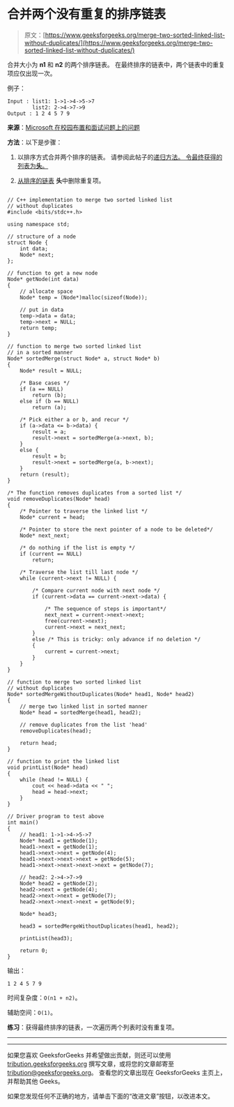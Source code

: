 # 合并两个没有重复的排序链表

> 原文：[https://www.geeksforgeeks.org/merge-two-sorted-linked-list-without-duplicates/](https://www.geeksforgeeks.org/merge-two-sorted-linked-list-without-duplicates/)

合并大小为 **n1** 和 **n2** 的两个排序链表。 在最终排序的链表中，两个链表中的重复项应仅出现一次。

例子：

```
Input : list1: 1->1->4->5->7
        list2: 2->4->7->9
Output : 1 2 4 5 7 9 

```

**来源**：[Microsoft 在校园布置和面试问题上的问题](https://www.geeksforgeeks.org/microsoft-on-campus-placement-and-interview-questions/)

**方法**：以下是步骤：

1.  以排序方式合并两个排序的链表。 请参阅此帖子的[递归方法。 令最终获得的列表为**头**。](https://www.geeksforgeeks.org/merge-two-sorted-linked-lists/)

2.  [从排序的链表](https://www.geeksforgeeks.org/remove-duplicates-from-a-sorted-linked-list/) **头**中删除重复项。

```

// C++ implementation to merge two sorted linked list 
// without duplicates 
#include <bits/stdc++.h> 

using namespace std; 

// structure of a node 
struct Node { 
    int data; 
    Node* next; 
}; 

// function to get a new node 
Node* getNode(int data) 
{ 
    // allocate space 
    Node* temp = (Node*)malloc(sizeof(Node)); 

    // put in data 
    temp->data = data; 
    temp->next = NULL; 
    return temp; 
} 

// function to merge two sorted linked list 
// in a sorted manner 
Node* sortedMerge(struct Node* a, struct Node* b) 
{ 
    Node* result = NULL; 

    /* Base cases */
    if (a == NULL) 
        return (b); 
    else if (b == NULL) 
        return (a); 

    /* Pick either a or b, and recur */
    if (a->data <= b->data) { 
        result = a; 
        result->next = sortedMerge(a->next, b); 
    } 
    else { 
        result = b; 
        result->next = sortedMerge(a, b->next); 
    } 
    return (result); 
} 

/* The function removes duplicates from a sorted list */
void removeDuplicates(Node* head) 
{ 
    /* Pointer to traverse the linked list */
    Node* current = head; 

    /* Pointer to store the next pointer of a node to be deleted*/
    Node* next_next; 

    /* do nothing if the list is empty */
    if (current == NULL) 
        return; 

    /* Traverse the list till last node */
    while (current->next != NULL) { 

        /* Compare current node with next node */
        if (current->data == current->next->data) { 

            /* The sequence of steps is important*/
            next_next = current->next->next; 
            free(current->next); 
            current->next = next_next; 
        } 
        else /* This is tricky: only advance if no deletion */
        { 
            current = current->next; 
        } 
    } 
} 

// function to merge two sorted linked list 
// without duplicates 
Node* sortedMergeWithoutDuplicates(Node* head1, Node* head2) 
{ 
    // merge two linked list in sorted manner 
    Node* head = sortedMerge(head1, head2); 

    // remove duplicates from the list 'head' 
    removeDuplicates(head); 

    return head; 
} 

// function to print the linked list 
void printList(Node* head) 
{ 
    while (head != NULL) { 
        cout << head->data << " "; 
        head = head->next; 
    } 
} 

// Driver program to test above 
int main() 
{ 
    // head1: 1->1->4->5->7 
    Node* head1 = getNode(1); 
    head1->next = getNode(1); 
    head1->next->next = getNode(4); 
    head1->next->next->next = getNode(5); 
    head1->next->next->next->next = getNode(7); 

    // head2: 2->4->7->9 
    Node* head2 = getNode(2); 
    head2->next = getNode(4); 
    head2->next->next = getNode(7); 
    head2->next->next->next = getNode(9); 

    Node* head3; 

    head3 = sortedMergeWithoutDuplicates(head1, head2); 

    printList(head3); 

    return 0; 
} 

```

输出：

```
1 2 4 5 7 9 

```

时间复杂度：`O(n1 + n2)`。

辅助空间：`O(1)`。

**练习**：获得最终排序的链表，一次遍历两个列表时没有重复项。



* * *

* * *

如果您喜欢 GeeksforGeeks 并希望做出贡献，则还可以使用 [tribution.geeksforgeeks.org](https://contribute.geeksforgeeks.org/) 撰写文章，或将您的文章邮寄至 tribution@geeksforgeeks.org。 查看您的文章出现在 GeeksforGeeks 主页上，并帮助其他 Geeks。

如果您发现任何不正确的地方，请单击下面的“改进文章”按钮，以改进本文。
